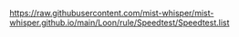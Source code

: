 https://raw.githubusercontent.com/mist-whisper/mist-whisper.github.io/main/Loon/rule/Speedtest/Speedtest.list
